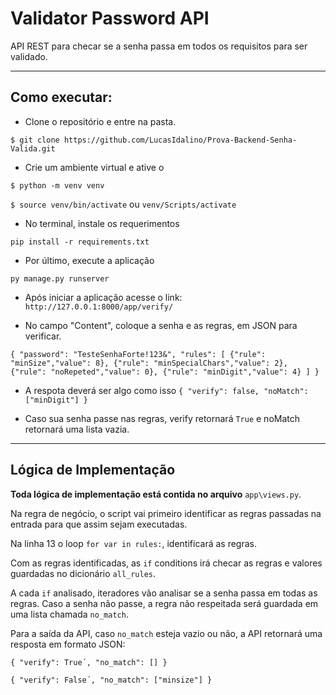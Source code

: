 # Validator Password API

API REST para checar se a senha passa em todos os requisitos para ser validado.

-----------

## Como executar:

 - Clone o repositório e entre na pasta.
 
`$ git clone https://github.com/LucasIdalino/Prova-Backend-Senha-Valida.git`

  - Crie um ambiente virtual e ative o
  
`$ python -m venv venv`

`$ source venv/bin/activate` ou `venv/Scripts/activate`

  - No terminal, instale os requerimentos
  
`pip install -r requirements.txt`

  - Por último, execute a aplicação
  
`py manage.py runserver`

  - Após iniciar a aplicação acesse o link: `http://127.0.0.1:8000/app/verify/`

  - No campo "Content", coloque a senha e as regras, em JSON para verificar.
  
`{
  "password": "TesteSenhaForte!123&",
  "rules": [
    {"rule": "minSize","value": 8},
    {"rule": "minSpecialChars","value": 2},
    {"rule": "noRepeted","value": 0},
    {"rule": "minDigit","value": 4}
  ]
}`

  - A respota deverá ser algo como isso
`{
"verify": false,
"noMatch": ["minDigit"]
}`

  - Caso sua senha passe nas regras, verify retornará `True` e noMatch retornará uma lista vazia.
 
 ----------
 
 ## Lógica de Implementação
 
 **Toda lógica de implementação está contida no arquivo** `app\views.py`.
 
 Na regra de negócio, o script vai primeiro identificar as regras passadas na entrada para que assim sejam executadas.
 
 Na linha 13 o loop `for var in rules:`, identificará as regras.
 
 Com as regras identificadas, as `if` conditions irá checar as regras e valores guardadas no dicionário `all_rules`. 
 
 A cada `if` analisado, iteradores vão analisar se a senha passa em todas as regras. Caso a senha não passe, a regra não respeitada será guardada em uma lista chamada `no_match`. 
 
 Para a saída da API, caso `no_match` esteja vazio ou não, a API retornará uma resposta em formato JSON:
 
 `{
   "verify": True´,
   "no_match": []
  }`
 
 `{
   "verify": False´,
   "no_match": ["minsize"]
  }`
 
